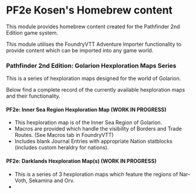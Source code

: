 # PF2e Kosen's Homebrew content

This module provides homebrew content created for the Pathfinder 2nd Edition game system.

This module utilises the FoundryVTT Adventure Importer functionality to provide content which can be imported into any game world.

### Pathfinder 2nd Edition: Golarion Hexploration Maps Series

This is a series of hexploration maps designed for the world of Golarion.

Below find a complete record of the currently available hexploration maps and their functionality.

#### PF2e: Inner Sea Region Hexploration Map (WORK IN PROGRESS)

- This hexploration map is of the Inner Sea Region of Golarion.
- Macros are provided which handle the visibility of Borders and Trade Routes. (See Macros tab in FoundryVTT)
- Includes blank Journal Entries with appropriate Nation statblocks (includes custom heraldry for nations).

#### PF2e: Darklands Hexploration Map(s) (WORK IN PROGRESS)

- This is a series of 3 hexploration maps which feature the regions of Nar-Voth, Sekamina and Orv.
- 